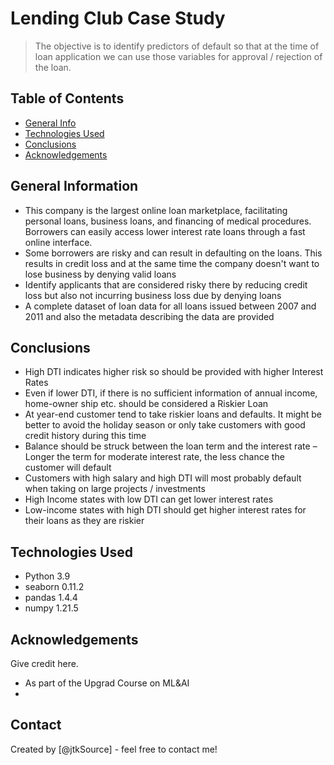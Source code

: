 # Lending Club Case Study
> The objective is to identify predictors of default so that at the time of loan application we can use those variables for approval / rejection of the loan.


## Table of Contents
* [General Info](#general-information)
* [Technologies Used](#technologies-used)
* [Conclusions](#conclusions)
* [Acknowledgements](#acknowledgements)

## General Information
  - This company is the largest online loan marketplace, facilitating personal loans, business loans, and financing of medical procedures. 
    Borrowers can easily access lower interest rate loans through a fast online interface.
  - Some borrowers are risky and can result in defaulting on the loans. This results in credit loss and at the same time the company doesn't want to lose business by denying valid loans  
  - Identify applicants that are considered risky there by reducing credit loss but also not incurring business loss due by denying loans
  - A complete dataset of loan data for all loans issued between 2007 and 2011 and also the metadata describing the data are provided

## Conclusions
- High DTI indicates higher risk so should be provided with higher Interest Rates
- Even if lower DTI, if there is no sufficient information of annual income, home-owner ship etc. should be considered a Riskier Loan
- At year-end customer tend to take riskier loans and defaults. It might be better to avoid the holiday season or only take customers with good credit history during this time
- Balance should be struck between the loan term and the interest rate – Longer the term for moderate interest rate, the less chance the customer will default
- Customers with high salary and high DTI will most probably default when taking on large projects / investments
- High Income states with low DTI can get lower interest rates
- Low-income states with high DTI should get higher interest rates for their loans as they are riskier

## Technologies Used
- Python 3.9
- seaborn 0.11.2
- pandas 1.4.4
- numpy 1.21.5

## Acknowledgements
Give credit here.
- As part of the Upgrad Course on ML&AI
- 
## Contact
Created by [@jtkSource] - feel free to contact me!
